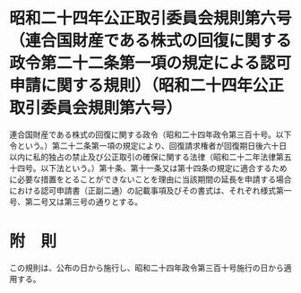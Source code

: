 # 昭和二十四年公正取引委員会規則第六号（連合国財産である株式の回復に関する政令第二十二条第一項の規定による認可申請に関する規則）（昭和二十四年公正取引委員会規則第六号）
連合国財産である株式の回復に関する政令（昭和二十四年政令第三百十号。以下令という。）第二十二条第一項の規定により、回復請求権者が回復期日後六十日以内に私的独占の禁止及び公正取引の確保に関する法律（昭和二十二年法律第五十四号。以下法という。）第十条、第十一条又は第十四条の規定に適合するために必要な措置をとることができないことを理由に当該期間の延長を申請する場合における認可申請書（正副二通）の記載事項及びその書式は、それぞれ様式第一号、第二号又は第三号の通りとする。
# 附　則
この規則は、公布の日から施行し、昭和二十四年政令第三百十号施行の日から適用する。
